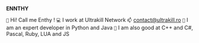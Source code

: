 **ENNTHY**

`👋` Hi! Call me Enthy ! 
`💻` I work at Ultrakill Network 
`📫` contact@ultrakill.ro
`📝` I am an expert developer in Python and Java
`🧠` I am also good at C++ and C#, Pascal, Ruby, LUA and JS
<!---
ficcusulmic/ficcusulmic is a ✨ special ✨ repository because its `README.md` (this file) appears on your GitHub profile.
You can click the Preview link to take a look at your changes.
--->
